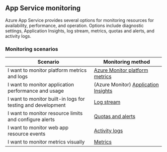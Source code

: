 
## App Service monitoring
Azure App Service provides several options for monitoring resources for availability, performance, and operation. Options include diagnostic settings, Application Insights, log stream, metrics, quotas and alerts, and activity logs.

### Monitoring scenarios
|Scenario|Monitoring method|
|---|---|
|I want to monitor platform metrics and logs|[Azure Monitor platform metrics](https://learn.microsoft.com/en-us/azure/app-service/monitor-app-service#platform-metrics)|
|I want to monitor application performance and usage|(Azure Monitor) [Application Insights](https://learn.microsoft.com/en-us/azure/app-service/monitor-app-service#application-insights)|
|I want to monitor built-in logs for testing and development|[Log stream](https://learn.microsoft.com/en-us/azure/app-service/troubleshoot-diagnostic-logs#stream-logs)|
|I want to monitor resource limits and configure alerts|[Quotas and alerts](https://learn.microsoft.com/en-us/azure/app-service/web-sites-monitor)|
|I want to monitor web app resource events|[Activity logs](https://learn.microsoft.com/en-us/azure/app-service/monitor-app-service#activity-log)|
|I want to monitor metrics visually|[Metrics](https://learn.microsoft.com/en-us/azure/app-service/web-sites-monitor#metrics-granularity-and-retention-policy)|